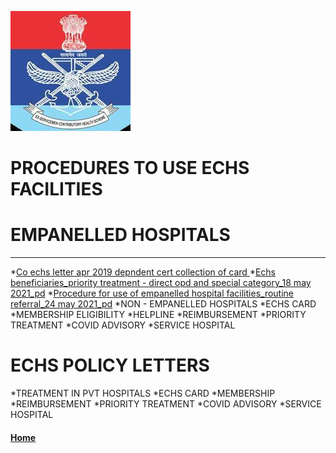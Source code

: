 ![alt text](https://github.com/echscoregroup/images/blob/main/Screenshot%202021-05-31%20092723.jpg?raw=true) 
# PROCEDURES TO USE ECHS FACILITIES

#	EMPANELLED HOSPITALS
<hr>
*<a href= "https://github.com/echscoregroup/ECHS-CORE-GROUP/raw/main/PROCEDURES-POLICIES/CO%20ECHS%20LETTER%20APR%202019%20DEPNDENT%20CERT%20COLLECTION%20OF%20CARD.pdf">Co echs letter apr 2019 depndent cert collection of card </a>
*<a href="https://github.com/echscoregroup/ECHS-CORE-GROUP/raw/main/PROCEDURES-POLICIES/ECHS%20BENEFICIARIES_PRIORITY%20TREATMENT%20-%20DIRECT%20OPD%20AND%20SPECIAL%20CATEGORY_18%20MAY%202021_PD.pdf">Echs beneficiaries_priority treatment - direct opd and special category_18 may 2021_pd</a>
*<a href="https://github.com/echscoregroup/ECHS-CORE-GROUP/raw/main/PROCEDURES-POLICIES/PROCEDURE%20FOR%20USE%20OF%20EMPANELLED%20HOSPITAL%20FACILITIES_ROUTINE%20REFERRAL_24%20MAY%202021_PD.pdf">Procedure for use of empanelled hospital facilities_routine referral_24 may 2021_pd</a>
*NON - EMPANELLED HOSPITALS 
*ECHS CARD
*MEMBERSHIP ELIGIBILITY 
*HELPLINE
*REIMBURSEMENT
*PRIORITY TREATMENT
*COVID ADVISORY
*SERVICE HOSPITAL

#	ECHS POLICY LETTERS 
</hr>
*TREATMENT IN PVT HOSPITALS 
*ECHS CARD
*MEMBERSHIP  
*REIMBURSEMENT
*PRIORITY TREATMENT
*COVID ADVISORY
*SERVICE HOSPITAL

 <h4><a href="https://echscoregroup.github.io/ECHS-CORE-GROUP/">Home</a></h4><br>
